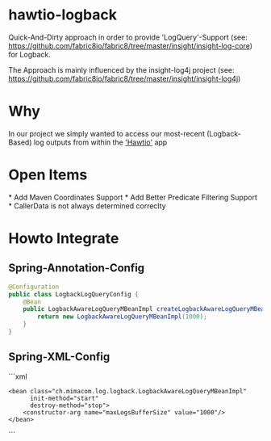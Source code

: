 hawtio-logback
==============

Quick-And-Dirty approach in order to provide 'LogQuery'-Support (see: https://github.com/fabric8io/fabric8/tree/master/insight/insight-log-core) for Logback.

The Approach is mainly influenced by the insight-log4j project (see: https://github.com/fabric8io/fabric8/tree/master/insight/insight-log4j)

<h1>Why</h1>
In our project we simply wanted to access our most-recent (Logback-Based) log outputs from within the <a href="http://hawt.io" >'Hawtio'</a> app

<h1>Open Items</h1>
* Add Maven Coordinates Support 
* Add Better Predicate Filtering Support
* CallerData is not always determined correclty

<h1>Howto Integrate</h1>
<h2>Spring-Annotation-Config</h2>

```java
@Configuration
public class LogbackLogQueryConfig {
    @Bean
    public LogbackAwareLogQueryMBeanImpl createLogbackAwareLogQueryMBeanImpl() {
        return new LogbackAwareLogQueryMBeanImpl(1000);
    }
}
```
<h2>Spring-XML-Config</h2>
```xml
<?xml version="1.0" encoding="UTF-8"?>
<beans xmlns="http://www.springframework.org/schema/beans"
       xmlns:xsi="http://www.w3.org/2001/XMLSchema-instance"
       xsi:schemaLocation="http://www.springframework.org/schema/beans http://www.springframework.org/schema/beans/spring-beans.xsd">

    <bean class="ch.mimacom.log.logback.LogbackAwareLogQueryMBeanImpl"
          init-method="start"
          destroy-method="stop">
        <constructor-arg name="maxLogsBufferSize" value="1000"/>
    </bean>
</beans>
```
